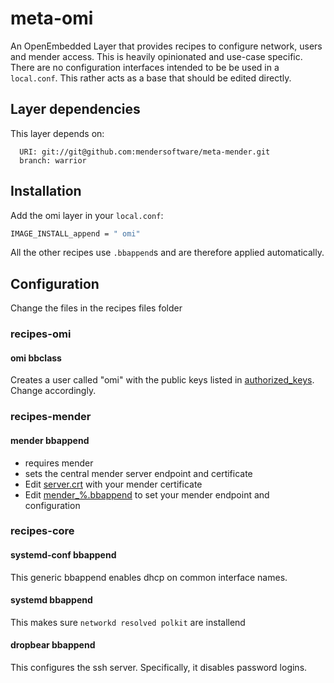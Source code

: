 # meta-omi

An OpenEmbedded Layer that provides recipes to configure network, users and mender access. This is heavily opinionated and use-case specific. There are no configuration interfaces intended to be be used in a `local.conf`. This rather acts as a base that should be edited directly.

## Layer dependencies

This layer depends on:

```bb
  URI: git://git@github.com:mendersoftware/meta-mender.git
  branch: warrior
```

## Installation

Add the omi layer in your `local.conf`:

```sh
IMAGE_INSTALL_append = " omi"
```

All the other recipes use `.bbappend`s and are therefore applied automatically.

## Configuration

Change the files in the recipes files folder

### recipes-omi

#### omi bbclass

Creates a user called "omi" with the public keys listed in [authorized_keys](recipes-omi/omi/files/authorized_keys). Change accordingly.

### recipes-mender

#### mender bbappend

* requires mender
* sets the central mender server endpoint and certificate
* Edit [server.crt](recipes-mender/mender/files/server.crt) with your mender certificate
* Edit [mender_%.bbappend](recipes-mender/mender/mender_%25.bbappend) to set your mender endpoint and configuration

### recipes-core

#### systemd-conf bbappend

This generic bbappend enables dhcp on common interface names.

#### systemd bbappend

This makes sure `networkd resolved polkit` are installend

#### dropbear bbappend

This configures the ssh server. Specifically, it disables password logins.
